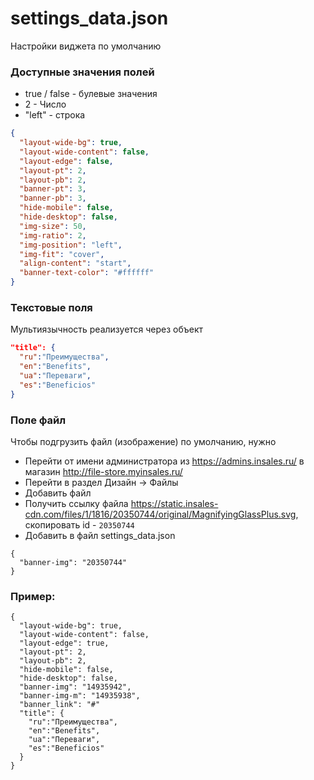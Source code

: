 # settings_data.json

Настройки виджета по умолчанию

### Доступные значения полей

- true / false - булевые значения
- 2 - Число
- "left" - строка

```json
{
  "layout-wide-bg": true,
  "layout-wide-content": false,
  "layout-edge": false,
  "layout-pt": 2,
  "layout-pb": 2,
  "banner-pt": 3,
  "banner-pb": 3,
  "hide-mobile": false,
  "hide-desktop": false,
  "img-size": 50,
  "img-ratio": 2,
  "img-position": "left",
  "img-fit": "cover",
  "align-content": "start",
  "banner-text-color": "#ffffff"
}
```

### Текстовые поля

Мультиязычность реализуется через объект

```json
"title": {
  "ru":"Преимущества",
  "en":"Benefits",
  "ua":"Переваги",
  "es":"Beneficios"
}
```

### Поле файл
Чтобы подгрузить файл (изображение) по умолчанию, нужно <br>


- Перейти от имени администратора из <a target="_blank" href="https://admins.insales.ru/">https://admins.insales.ru/</a> в магазин <a target="_blank" href="http://file-store.myinsales.ru/">http://file-store.myinsales.ru/</a>
- Перейти в раздел Дизайн -> Файлы
- Добавить файл
- Получить ссылку файла <a target="_blank" href="https://static.insales-cdn.com/files/1/1816/20350744/original/MagnifyingGlassPlus.svg">https://static.insales-cdn.com/files/1/1816/20350744/original/MagnifyingGlassPlus.svg</a>, скопировать id - `20350744`
- Добавить в файл settings_data.json

```
{
  "banner-img": "20350744"
}
```
<a name="setting_data_name"></a>
### Пример:
```
{
  "layout-wide-bg": true,
  "layout-wide-content": false,
  "layout-edge": true,
  "layout-pt": 2,
  "layout-pb": 2,
  "hide-mobile": false,
  "hide-desktop": false,
  "banner-img": "14935942",
  "banner-img-m": "14935938",
  "banner_link": "#"
  "title": {
    "ru":"Преимущества",
    "en":"Benefits",
    "ua":"Переваги",
    "es":"Beneficios"
  }
}


```
